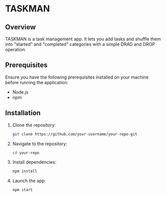 # TASKMAN

## Overview

TASKMAN is a task management app. It lets you add tasks and shuffle them into "started" and "completed" categories with a simple DRAG and DROP operation.

## Prerequisites

Ensure you have the following prerequisites installed on your machine before running the application:

- Node.js
- npm

## Installation

1. Clone the repository:

    ```bash
    git clone https://github.com/your-username/your-repo.git
    ```

2. Navigate to the repository:

    ```bash
    cd your-repo
    ```

3. Install dependencies:

    ```bash
    npm install
    ```

4. Launch the app:

    ```bash
    npm start
    ```



